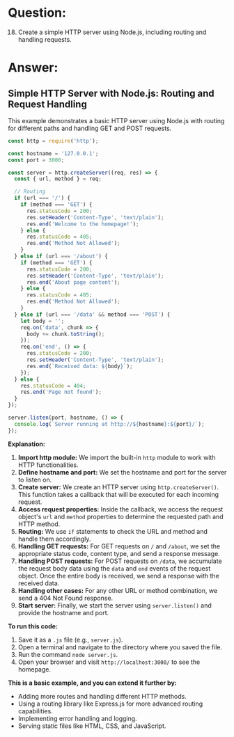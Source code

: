 # Question:

18. Create a simple HTTP server using Node.js, including routing and handling requests.

# Answer:

## Simple HTTP Server with Node.js: Routing and Request Handling

This example demonstrates a basic HTTP server using Node.js with routing for different paths and handling GET and POST requests.

```javascript
const http = require('http');

const hostname = '127.0.0.1';
const port = 3000;

const server = http.createServer((req, res) => {
  const { url, method } = req;

  // Routing
  if (url === '/') {
    if (method === 'GET') {
      res.statusCode = 200;
      res.setHeader('Content-Type', 'text/plain');
      res.end('Welcome to the homepage!');
    } else {
      res.statusCode = 405;
      res.end('Method Not Allowed');
    }
  } else if (url === '/about') {
    if (method === 'GET') {
      res.statusCode = 200;
      res.setHeader('Content-Type', 'text/plain');
      res.end('About page content');
    } else {
      res.statusCode = 405;
      res.end('Method Not Allowed');
    }
  } else if (url === '/data' && method === 'POST') {
    let body = '';
    req.on('data', chunk => {
      body += chunk.toString();
    });
    req.on('end', () => {
      res.statusCode = 200;
      res.setHeader('Content-Type', 'text/plain');
      res.end(`Received data: ${body}`);
    });
  } else {
    res.statusCode = 404;
    res.end('Page not found');
  }
});

server.listen(port, hostname, () => {
  console.log(`Server running at http://${hostname}:${port}/`);
});
```

**Explanation:**

1. **Import http module:** We import the built-in `http` module to work with HTTP functionalities.
2. **Define hostname and port:** We set the hostname and port for the server to listen on.
3. **Create server:** We create an HTTP server using `http.createServer()`. This function takes a callback that will be executed for each incoming request.
4. **Access request properties:** Inside the callback, we access the request object's `url` and `method` properties to determine the requested path and HTTP method.
5. **Routing:** We use `if` statements to check the URL and method and handle them accordingly.
6. **Handling GET requests:** For GET requests on `/` and `/about`, we set the appropriate status code, content type, and send a response message.
7. **Handling POST requests:** For POST requests on `/data`, we accumulate the request body data using the `data` and `end` events of the request object. Once the entire body is received, we send a response with the received data.
8. **Handling other cases:** For any other URL or method combination, we send a 404 Not Found response.
9. **Start server:** Finally, we start the server using `server.listen()` and provide the hostname and port. 

**To run this code:**

1. Save it as a `.js` file (e.g., `server.js`).
2. Open a terminal and navigate to the directory where you saved the file.
3. Run the command `node server.js`.
4. Open your browser and visit `http://localhost:3000/` to see the homepage. 

**This is a basic example, and you can extend it further by:**

* Adding more routes and handling different HTTP methods.
* Using a routing library like Express.js for more advanced routing capabilities.
* Implementing error handling and logging.
* Serving static files like HTML, CSS, and JavaScript. 
